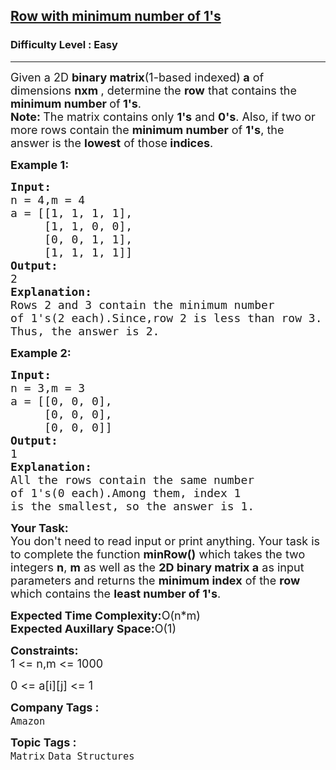 <h2><a href="https://www.geeksforgeeks.org/problems/row-with-minimum-number-of-1s5430/1?itm_source=geeksforgeeks&itm_medium=article&itm_campaign=bottom_sticky_on_article">Row with minimum number of 1's</a></h2><h3>Difficulty Level : Easy</h3><hr><div class="problems_problem_content__Xm_eO"><p><span style="font-size: 18px;">Given a 2D <strong>binary matrix</strong>(1-based indexed)<strong> a</strong> of dimensions <strong>nxm </strong>, determine the <strong>row</strong> that contains the <strong>minimum number </strong>of<strong> 1's</strong>.<br><strong>Note: </strong>The matrix contains only <strong>1's</strong> and <strong>0's</strong>. Also, if two or more rows contain the <strong>minimum number</strong> of <strong>1's</strong>, the answer is the <strong>lowest</strong> of those<strong> indices</strong>.</span></p>
<p><strong><span style="font-size: 18px;">Example 1:</span></strong></p>
<pre><span style="font-size: 18px;"><strong>Input:</strong>
n = 4,m = 4
a = [[1, 1, 1, 1],<br>     [1, 1, 0, 0], <br>     [0, 0, 1, 1],<br>     [1, 1, 1, 1]]
<strong>Output:</strong>
2
<strong>Explanation:</strong>
Rows 2 and 3 contain the minimum number 
of 1's(2 each).Since,row 2 is less than row 3.
Thus, the answer is 2.</span></pre>
<p><strong><span style="font-size: 18px;">Example 2:</span></strong></p>
<pre><span style="font-size: 18px;"><strong>Input:</strong>
n = 3,m = 3
a = [[0, 0, 0],<br>     [0, 0, 0],<br>     [0, 0, 0]]
<strong>Output:</strong>
1
<strong>Explanation:</strong>
All the rows contain the same number 
of 1's(0 each).Among them, index 1 
is the smallest, so the answer is 1.</span></pre>
<p><span style="font-size: 18px;"><strong>Your Task:</strong><br>You don't need to read input or print anything. Your task is to complete the function <strong>minRow()</strong> which takes the two integers <strong>n</strong>,&nbsp;<strong>m</strong> as well as the <strong>2D binary matrix a</strong>&nbsp;as input parameters and returns the <strong>minimum index</strong> of the <strong>row</strong> which contains the <strong>least number of 1's</strong>.</span></p>
<p><span style="font-size: 18px;"><strong>Expected Time Complexity:</strong>O(n*m)<br><strong>Expected Auxillary Space:</strong>O(1)</span></p>
<p><span style="font-size: 18px;"><strong>Constraints:</strong><br>1 &lt;= n,m &lt;= 1000</span></p>
<p><span style="font-size: 18px;">0 &lt;= a[i][j] &lt;= 1</span></p></div><p><span style=font-size:18px><strong>Company Tags : </strong><br><code>Amazon</code>&nbsp;<br><p><span style=font-size:18px><strong>Topic Tags : </strong><br><code>Matrix</code>&nbsp;<code>Data Structures</code>&nbsp;